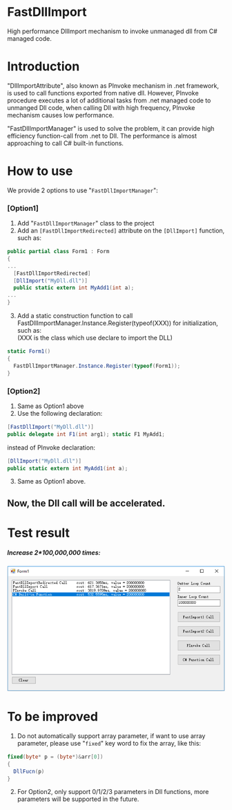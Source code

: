 # FastDllImport
High performance DllImport mechanism to invoke unmanaged dll from C# managed code.

# Introduction
"DllImportAttribute", also known as PInvoke mechanism in .net framework, is used to call functions exported from native dll.
However, PInvoke procedure executes a lot of additional tasks from .net managed code to unmanged Dll code, when calling Dll with high frequency, PInvoke mechanism causes low performance.

"FastDllImportManager" is used to solve the problem, it can provide high efficiency function-call from .net to Dll. The performance is almost approaching to call C# built-in functions.

# How to use
We provide 2 options to use "`FastDllImportManager`":<br>
### [Option1]
1. Add "`FastDllImportManager`" class to the project<br>
2. Add an `[FastDllImportRedirected]` attribute on the `[DllImport]` function, such as:<br>
```c#
public partial class Form1 : Form
{
...
  [FastDllImportRedirected] 
  [DllImport("MyDll.dll")]
  public static extern int MyAdd1(int a);
...
}
```
3. Add a static construction function to call FastDllImportManager.Instance.Register(typeof(XXX)) for initialization, such as:<br>
(XXX is the class which use declare to import the DLL)<br>
```c#
static Form1()
{
  FastDllImportManager.Instance.Register(typeof(Form1));
}
```
### [Option2]
1. Same as Option1 above<br>
2. Use the following declaration:<br>
```c#
[FastDllImport("MyDll.dll")]
public delegate int F1(int arg1); static F1 MyAdd1;
```
instead of PInvoke declaration:<br>
```c#
[DllImport("MyDll.dll")]
public static extern int MyAdd1(int a);
```
3. Same as Option1 above.<br>

## Now, the Dll call will be accelerated.<br>
# Test result
##### Increase 2*100,000,000 times:
![](https://github.com/BruceYang163/FastDllImport/blob/master/test1.PNG)

# To be improved
1. Do not automatically support array parameter, if want to use array parameter, please use "`fixed`" key word to fix the array, like this:
```c#
fixed(byte* p = (byte*)&arr[0])
{
  DllFucn(p)
}
```
2. For Option2, only support 0/1/2/3 parameters in Dll functions, more parameters will be supported in the future.

